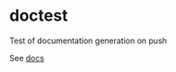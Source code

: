 # doctest
Test of documentation generation on push

See [docs](https://github.com/rr-mark/doctest/tree/gh-pages/internal/doc/html)
